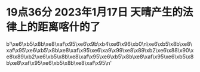 # 19点36分 2023年1月17日 天晴产生的法律上的距离喀什的了 
 b'\xe6\xb5\x8b\xe8\xaf\x95\xe6\x9b\xb4\xe6\x96\xb0\n\xe6\xb5\x8b\xe8\xaf\x95\xe6\xb5\x8b\xe8\xaf\x95\xe6\xa9\x99\xe8\x89\xb2\xe6\x88\x90\xe8\x89\xb2\xe6\xb5\x8b\xe8\xaf\x95\xe6\xb5\x8b\xe8\xaf\x95\xe6\xb5\x8b\xe8\xaf\x95\xe6\xb5\x8b\xe8\xaf\x95\n'